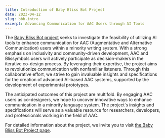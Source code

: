 ```yaml
---
title: Introduction of Baby Bliss Bot Project
date: 2023-04-12
slug: bbb-intro
excerpt: Advancing Communication for AAC Users through AI Tools
---
```

The [Baby Bliss Bot project](https://floeproject.org/projects/baby-bliss-bot/) seeks to investigate the feasibility of utilizing AI tools
to enhance communication for AAC (Augmentative and Alternative Communication) users within a minority writing system.
With a strong emphasis on inclusivity and community-driven development, AAC and Blissymbols users will actively
participate as decision-makers in the iterative co-design process. By leveraging their expertise, the project aims
to revolutionize communication with nonfamiliar listeners. Through this collaborative effort, we strive to gain
invaluable insights and specifications for the creation of advanced AI-based AAC systems, supported by the development
of experimental prototypes.

The anticipated outcomes of this project are multifold. By engaging AAC users as co-designers, we hope to uncover
innovative ways to enhance communication in a minority language system. The project's insights and specifications will
serve as a valuable resource for researchers, developers, and professionals working in the field of AAC.

For detailed information about the project, we invite you to visit [the Baby Bliss Bot Project page](https://floeproject.org/projects/baby-bliss-bot/).
